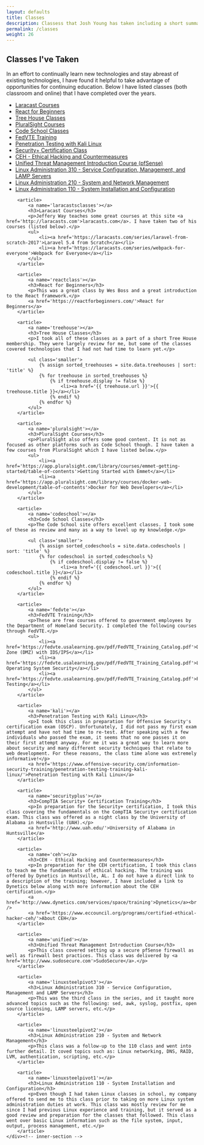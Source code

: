 ```yaml
---
layout: defaults
title: Classes
description: Classess that Josh Young has taken including a short summary of each class.
permalink: /classes
weight: 26
---
```


<section>
    <div class='inner-section'>
        <h2>Classes I've Taken</h2>
        <article>
            <p>In an effort to continually learn new technologies and stay abreast of existing technologies, I have found it helpful to take advantage of opportunities for continuing education. Below I have listed classes (both classroom and online) that I have completed over the years.</p>
            <ul class='anchor-list'>
                <li><a href='#laracastsclasses'>Laracast Courses</a></li>
                <li><a href='#reactclass'>React for Beginners</a></li>
                <li><a href='#treehouse'>Tree House Classes</a></li>
                <li><a href='#pluralsight'>PluralSight Courses</a></li>
                <li><a href='#codeschool'>Code School Classes</a></li>
                <li><a href='#fedvte'>FedVTE Training</a></li>
                <li><a href='#kali'>Penetration Testing with Kali Linux</a></li>
                <li><a href='#securityplus'>Security+ Certification Class</a></li>
                <li><a href='#ceh'>CEH - Ethical Hacking and Countermeasures</a></li>
                <li><a href='#unified'>Unified Threat Management Introduction Course (pfSense)</a></li>
                <li><a href='#linuxsteelpivot3'>Linux Administration 310 - Service Configuration, Management, and LAMP Servers</a></li>
                <li><a href='#linuxsteelpivot2'>Linux Administration 210 - System and Network Management</a></li>
                <li><a href='#linuxsteelpivot1'>Linux Administration 110 - System Installation and Configuration</a></li>
            </ul>
        </article>

        <article>
            <a name='laracastsclasses'></a>
            <h3>Laracast Courses</h3>
            <p>Jeffery Way teaches some great courses at this site <a href='http://laracasts.com'>laracasts.com</a>. I have taken two of his courses (listed below).</p>
            <ul>
                <li><a href='https://laracasts.com/series/laravel-from-scratch-2017'>Laravel 5.4 from Scratch</a></li>
                <li><a href='https://laracasts.com/series/webpack-for-everyone'>Webpack for Everyone</a></li>
            </ul>
        </article>

        <article>
            <a name='reactclass'></a>
            <h3>React for Beginners</h3>
            <p>This was a great class by Wes Boss and a great introduction to the React framework.</p>
            <a href='https://reactforbeginners.com/'>React for Beginners</a>
        </article>

        <article>
            <a name='treehouse'></a>
            <h3>Tree House Classes</h3>
            <p>I took all of these classes as a part of a short Tree House membership. They were largely review for me, but some of the classes covered technologies that I had not had time to learn yet.</p>

            <ul class='smaller'>
                {% assign sorted_treehouses = site.data.treehouses | sort: 'title' %}
                {% for treehouse in sorted_treehouses %}
                    {% if treehouse.display != false %}
                        <li><a href='{{ treehouse.url }}'>{{ treehouse.title }}</a></li>
                    {% endif %}
                {% endfor %}
            </ul>
        </article>

        <article>
            <a name='pluralsight'></a>
            <h3>PluralSight Courses</h3>
            <p>PluralSight also offers some good content. It is not as focused as other platforms such as Code School though. I have taken a few courses from PluralSight which I have listed below.</p>
            <ul>
                <li><a href='https://app.pluralsight.com/library/courses/emmet-getting-started/table-of-contents'>Getting Started with Emmet</a></li>
                <li><a href='https://app.pluralsight.com/library/courses/docker-web-development/table-of-contents'>Docker for Web Developers</a></li>
            </ul>
        </article>

        <article>
            <a name='codeschool'></a>
            <h3>Code School Classes</h3>
            <p>The Code School site offers excellent classes. I took some of these as review and many as a way to level up my knowledge.</p>

            <ul class='smaller'>
                {% assign sorted_codeschools = site.data.codeschools | sort: 'title' %}
                {% for codeschool in sorted_codeschools %}
                    {% if codeschool.display != false %}
                        <li><a href='{{ codeschool.url }}'>{{ codeschool.title }}</a></li>
                    {% endif %}
                {% endfor %}
            </ul>
        </article>

        <article>
            <a name='fedvte'></a>
            <h3>FedVTE Training</h3>
            <p>These are free courses offered to government employees by the Department of Homeland Security. I completed the following courses through FedVTE.</p>
            <ul>
                <li><a href='https://fedvte.usalearning.gov/pdf/FedVTE_Training_Catalog.pdf'>Demilitarized Zone (DMZ) with IDS/IPS</a></li>
                <li><a href='https://fedvte.usalearning.gov/pdf/FedVTE_Training_Catalog.pdf'>Linux Operating System Security</a></li>
                <li><a href='https://fedvte.usalearning.gov/pdf/FedVTE_Training_Catalog.pdf'>Penetration Testing</a></li>
            </ul>
        </article>

        <article>
            <a name='kali'></a>
            <h3>Penetration Testing with Kali Linux</h3>
            <p>I took this class in preparation for Offensive Security's certification exam (OSCP). Unfortunately, I did not pass my first exam attempt and have not had time to re-test. After speaking with a few individuals who passed the exam, it seems that no one passes it on their first attempt anyway. For me it was a great way to learn more about security and many different security techniques that relate to web development. For these reasons, the class time alone was extremely informative!</p>
            <a href='https://www.offensive-security.com/information-security-training/penetration-testing-training-kali-linux/'>Penetration Testing with Kali Linux</a>
        </article>

        <article>
            <a name='securityplus'></a>
            <h3>CompTIA Security+ Certification Training</h3>
            <p>In preparation for the Security+ certification, I took this class covering the fundamentals on the CompTIA Security+ certification exam. This class was offered as a night class by the University of Alabama in Huntsville (UAH).</p>
            <a href='http://www.uah.edu/'>University of Alabama in Huntsville</a>
        </article>

        <article>
            <a name='ceh'></a>
            <h3>CEH - Ethical Hacking and Countermeasures</h3>
            <p>In preparation for the CEH certification, I took this class to teach me the fundamentals of ethical hacking. The training was offered by Dynetics in Huntsville, AL. I do not have a direct link to a description of the training; however, I have included a link to Dynetics below along with more information about the CEH certification.</p>
            <a href='http://www.dynetics.com/services/space/training'>Dynetics</a><br />
            <a href='https://www.eccouncil.org/programs/certified-ethical-hacker-ceh/'>About CEH</a>
        </article>

        <article>
            <a name='unified'></a>
            <h3>Unified Threat Management Introduction Course</h3>
            <p>This class covered setting up a secure pfSense firewall as well as firewall best practices. This class was delivered by <a href='http://www.sudosecure.com'>SudoSecure</a>.</p>
        </article>

        <article>
            <a name='linuxsteelpivot3'></a>
            <h3>Linux Administration 310 - Service Configuration, Management and LAMP Servers</h3>
            <p>This was the third class in the series, and it taught more advanced topics such as the following: sed, awk, syslog, postfix, open source licensing, LAMP servers, etc.</p>
        </article>

        <article>
            <a name='linuxsteelpivot2'></a>
            <h3>Linux Administration 210 - System and Network Management</h3>
            <p>This class was a follow-up to the 110 class and went into further detail. It coved topics such as: Linux networking, DNS, RAID, LVM, authentication, scripting, etc.</p>
        </article>

        <article>
            <a name='linuxsteelpivot1'></a>
            <h3>Linux Administration 110 - System Installation and Configuration</h3>
            <p>Even though I had taken Linux classes in school, my company offered to send me to this class prior to taking on more Linux system administration duties at work. This class was mostly review for me since I had previous Linux experience and training, but it served as a good review and preparation for the classes that followed. This class went over basic Linux information such as the file system, input, output, process management, etc.</p>
        </article>
    </div><!-- inner-section -->
</section>